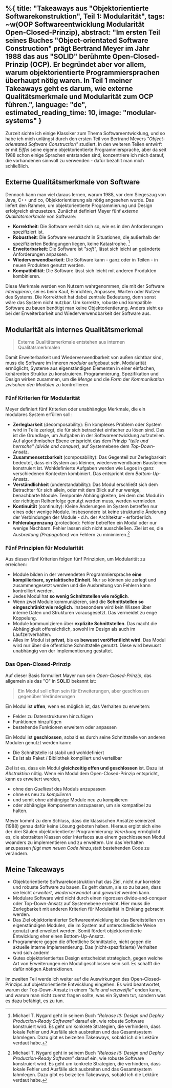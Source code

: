 %{
  title: "Takeaways aus \"Objektorientierte Softwarekonstruktion\", Teil 1: Modularität",
  tags: ~w(OOP Softwareentwicklung Modularität Open-Closed-Prinzip),
  abstract: "Im ersten Teil seines Buches \"Object-orientated Software Construction\" prägt Bertrand Meyer im Jahr 1988 das aus \"SOLID\" berühmte Open-Closed-Prinzip (OCP). Er begründet aber vor allem, warum objektorientierte Programmiersprachen überhaupt nötig waren. In Teil 1 meiner Takeaways geht es darum, wie externe Qualitätsmerkmale und Modularität zum OCP führen.",
  language: "de",
  estimated_reading_time: 10,
  image: "modular-systems"
}
---

Zurzeit sichte ich einige Klassiker zum Thema Softwareentwicklung, und so habe ich mich unlängst durch den ersten Teil von Bertrand Meyers _"Object-orientated Software Construction"_ studiert. In den weiteren Teilen entwirft er mit _Eiffel_ seine eigene objektorientierte Programmiersprache, aber da seit 1988 schon einige Sprachen entstanden sind, konzentriere ich mich darauf, die vorhandenen sinnvoll zu verwenden - dafür bezahlt man mich schließlich.

## Externe Qualitätsmerkmale von Software

Dennoch kann man viel daraus lernen, warum 1988, vor dem Siegeszug von Java, C++ und co, Objektorientierung als nötig angesehen wurde. Das liefert den Rahmen, um objektorientierte Programmierung und Design erfolgreich einzusetzen. Zunächst definiert Meyer fünf _externe Qualitätsmerkmale_ von Software:

- **Korrektheit**: Die Software verhält sich so, wie es in den Anforderungen spezifiziert ist.
- **Robustheit**: Die Software verursacht in Situationen, die außerhalb der spezifizierten Bedingungen liegen, keine Katastrophe. [^1]
- **Erweiterbarkeit**: Die Software  ist _"soft"_, lässt sich leicht an geänderte Anforderungen anpassen.
- **Wiederverwendbarkeit**: Die Software kann - ganz oder in Teilen - in neuen Produkten genutzt werden.
- **Kompatibilität**: Die Software lässt sich leicht mit anderen Produkten kombinieren.

Diese Merkmale werden von Nutzern wahrgenommen, die mit der Software _interagieren_, sei es beim Kauf, Einrichten, Anpassen, Warten oder Nutzen des Systems. Die Korrektheit hat dabei zentrale Bedeutung, denn sonst wäre das System nicht nutzbar. Um korrekte, robuste und kompatible Software zu bauen benötigt man keine Objektorientierung. Anders sieht es bei der Erweiterbarkeit und Wiederverwendbarkeit der Software aus.

## Modularität als internes Qualitätsmerkmal

> Externe Qualitätsmerkmale entstehen aus internen Qualitätsmerkmalen

Damit Erweiterbarkeit und Wiederverwendbarkeit von außen sichtbar sind, muss die Software im Inneren _modular_ aufgebaut sein. Modularität ermöglicht, Systeme aus eigenständigen Elementen in einer einfachen, kohärenten Struktur zu konstruieren. Programmierung, Spezifikation und Design wirken zusammen, um die _Menge_ und die _Form_ der _Kommunikation zwischen den Modulen_ zu kontrollieren.

### Fünf Kriterien für Modularität

Meyer definiert fünf Kriterien oder unabhängige Merkmale, die ein modulares System erfüllen soll:

- **Zerlegbarkeit** (decomposability): Ein komplexes Problem oder System wird in Teile zerlegt, die für sich betrachtet einfacher zu lösen sind. Das ist die Grundlage, um Aufgaben in der Softwareentwicklung aufzuteilen. Auf algorithmischer Ebene entspricht das dem Prinzip _"teile und herrsche" (divide and conquer)_, auf Systemebene dem _Top-Down_-Ansatz.
- **Zusammensetzbarkeit** (composability): Das Gegenteil zur Zerlegbarkeit bedeutet, dass ein System aus kleinen, wiederverwendbaren Bausteinen konstruiert ist. Wohldefinierte Aufgaben werden wie Legos in ganz verschiedenen Kontexten kombiniert. Das entspricht dem _Bottom-Up_-Ansatz.
- **Verständlichkeit** (understandability): Das Modul erschließt sich dem Betrachter für sich allein, oder mit dem Blick auf nur wenige, benachbarte Module. Temporale Abhängigkeiten, bei dem das Modul in der richtigen Reihenfolge genutzt werden muss, werden vermieden.
- **Kontinuität** (continuity): Kleine Änderungen im System betreffen nur eines oder wenige Module. Insbesondere ist keine strukturelle Änderung der Verbindungen der Module - d.h. der Architektur - erforderlich.
- **Fehlerabgrenzung** (protection): Fehler betreffen ein Modul oder nur wenige Nachbarn. Fehler lassen sich nicht ausschließen. Ziel ist es, die _Ausbreitung (Propagation)_ von Fehlern zu minimieren.[^1]

### Fünf Prinzipien für Modularität

Aus diesen fünf Kriterien folgen fünf Prinzipien, um Modularität zu erreichen:

- Module bilden in der verwendeten Programmiersprache **eine kompilierbare, syntaktische Einheit**. Nur so können sie zerlegt und zusammengesetzt werden und die Ausbreitung von Fehlern kann kontrolliert werden.
- Jedes Modul hat **so wenig Schnittstellen wie möglich**.
- Wenn zwei Module kommunizieren, sind die **Schnittstellen so eingeschränkt wie möglich**. Insbesondere wird kein Wissen über interne Daten und Strukturen vorausgesetzt. Das vermeidet zu enge Koppelung.
- Module kommunizieren über **explizite Schnittstellen**. Das macht die Abhängigkeit offensichtlich, sowohl im Design als auch im Laufzeitverhalten.
- Alles im Modul ist **privat**, bis es **bewusst veröffentlicht wird**. Das Modul wird nur über die öffentliche Schnittstelle genutzt. Diese wird bewusst unabhängig von der Implementierung gestaltet.

### Das Open-Closed-Prinzip

Auf dieser Basis formuliert Mayer nun sein _Open-Closed-Prinzip_, das allgemein als das "O" in S**O**LID bekannt ist:

> Ein Modul soll offen sein für Erweiterungen, aber geschlossen gegenüber Veränderungen

Ein Modul ist **offen**, wenn es möglich ist, das Verhalten zu erweitern:

- Felder zu Datenstrukturen hinzufügen
- Funktionen hinzufügen
- bestehende Funktionen erweitern oder anpassen

Ein Modul ist **geschlossen**, sobald es durch seine Schnittstelle von anderen Modulen genutzt werden kann:

- Die Schnittstelle ist stabil und wohldefiniert
- Es ist als Paket / Bibliothek kompiliert und verteilbar

Ziel ist es, dass ein Modul **gleichzeitig offen und geschlossen** ist. Dazu ist _Abstraktion_ nötig. Wenn ein Modul dem Open-Closed-Prinzip entspricht, kann es erweitert werden,

- ohne den _Quelltext_ des Moduls anzupassen
- ohne es neu zu _kompilieren_
- und somit ohne abhängige Module neu zu kompilieren
- oder abhängige Komponenten anzupassen, um sie kompatibel zu halten.

 Meyer kommt zu dem Schluss, dass die klassischen Ansätze seinerzeit (1988) genau dafür keine Lösung geboten haben. Hieraus ergibt sich eine der drei Säulen objektorientierter Programmierung: _Vererbung_ ermöglicht es, die abstrakten Klassen oder Interfaces aus einem geschlossenen Modul woanders zu implementieren und zu erweitern. Um das Verhalten anzupassen _fügt man neuen Code hinzu_,statt bestehenden Code zu verändern.

## Meine Takeaways

- Objektorientierte Softwarekonstruktion hat das Ziel, nicht nur korrekte und robuste Software zu bauen. Es geht darum, sie so zu bauen, dass sie leicht _erweitert_, _wiederverwendet_ und _gewartet_ werden kann.
- Modulare Software wird nicht durch einen rigorosen divide-and-conquer oder Top-Down-Ansatz auf Systemebene erreicht. Hier muss die Zerlegbarkeit mit anderen Kriterien für Modularität in Einklang gebracht werden.
- Das Ziel objektorientierter Softwareentwicklung ist das Bereitstellen von eigenständigen Modulen, die im System auf unterschiedliche Weise genutzt und erweitert werden. Somit fördert objektorientierte Entwicklung eher einen Bottom-Up-Ansatz.
- Programmiere gegen die öffentliche Schnittstelle, nicht gegen die aktuelle interne Implementierung. Das (nicht-spezifizierte) Verhalten wird sich ändern!
- Gutes objektorientiertes Design entscheidet strategisch, gegen welche Art von Erweiterungen ein Modul geschlossen sein soll. Es schafft die dafür nötigen Abstraktionen.

Im zweiten Teil werde ich weiter auf die Auswirkungen des Open-Closed-Prinzips auf objektorientierte Entwicklung eingehen. Es wird beantwortet, warum der Top-Down-Ansatz in einem _"teile und verzweifle"_ enden kann, und warum man nicht zuerst fragen sollte, was ein System tut, sondern was es dazu befähigt, es zu tun.

[^1]: Michael T. Nygard geht in seinem Buch _"Release It!: Design and Deploy Production-Ready Software"_ darauf ein, wie robuste Software konstruiert wird. Es geht um konkrete Strategien, die verhindern, dass lokale Fehler und Ausfälle sich ausbreiten und das Gesamtsystem lahmlegen. Dazu gibt es beizeiten Takeaways, sobald ich die Lektüre verdaut habe.

